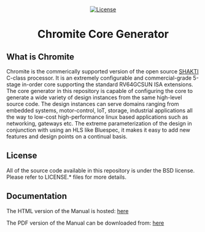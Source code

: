 <div class="title-block" style="text-align: center;" align="center">

[![License](https://img.shields.io/badge/License-BSD%203--Clause-blue.svg)](LICENSE)
# Chromite Core Generator
</div>

## What is Chromite

Chromite is the commerically supported version of the open source [SHAKTI](https://shakti.org.in)
C-class processor. It is an extremely configurable and commercial-grade 5-stage in-order core 
supporting the standard RV64GCSUN ISA extensions. The core generator in this repository is capable 
of configuring the core to generate a wide variety of design instances from the same high-level 
source code. The design instances can serve domains ranging from embedded systems, motor-control, 
IoT, storage, industrial applications all the way to low-cost high-performance linux based 
applications such as networking, gateways etc. The extreme parameterization
of the design in conjunction with using an HLS like Bluespec, it makes it easy to add new features
and design points on a continual basis.

## License
All of the source code available in this repository is under the BSD license. 
Please refer to LICENSE.\* files for more details.

## Documentation

The HTML version of the Manual is hosted: [here](chromite.readthedocs.io)

The PDF version of the Manual can be downloaded from: [here](https://gitlab.com/incoresemi/core-generators/chromite/-/jobs/artifacts/master/raw/chromite_coregen.pdf?job=release) 
